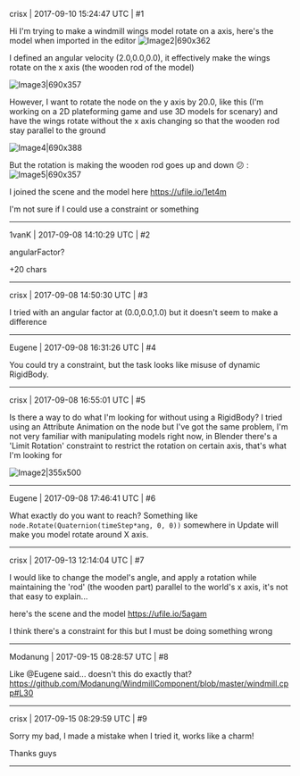 crisx | 2017-09-10 15:24:47 UTC | #1

Hi
I'm trying to make a windmill wings model rotate on a axis, here's the model when imported in the editor
![Image2|690x362](upload://qLMiu0eEhni8nTScxcSOQlg3CMA.jpg)

I defined an angular velocity (2.0,0.0,0.0), it effectively make the wings rotate on the x axis (the wooden rod of the model)

![Image3|690x357](upload://3X0JhHkPjWGNs5UXe5aUVm67kJi.jpg)

However, I want to rotate the node on the y axis by 20.0, like this (I'm working on a 2D plateforming game and use 3D models for scenary) and have the wings rotate without the x axis changing so that the wooden rod stay parallel to the ground

![Image4|690x388](upload://dSU88G1rYhJj5T1dMZL0M5w6KuV.jpg)

But the rotation is making the wooden rod goes up and down :confused: :
![Image5|690x357](upload://czHUlONU2GRmnl5vSQnGoenmUeE.jpg)

I joined the scene and the model here
https://ufile.io/1et4m

I'm not sure if I could use a constraint or something

-------------------------

1vanK | 2017-09-08 14:10:29 UTC | #2

angularFactor?

+20 chars

-------------------------

crisx | 2017-09-08 14:50:30 UTC | #3

I tried with an angular factor at (0.0,0.0,1.0) but it doesn't seem to make a difference

-------------------------

Eugene | 2017-09-08 16:31:26 UTC | #4

You could try a constraint, but the task looks like misuse of dynamic RigidBody.

-------------------------

crisx | 2017-09-08 16:55:01 UTC | #5

Is there a way to do what I'm looking for without using a RigidBody?
I tried using an Attribute Animation on the node but I've got the same problem, I'm not very familiar with manipulating models right now, in Blender there's a 'Limit Rotation' constraint to restrict the rotation on certain axis, that's what I'm looking for

![Image2|355x500](upload://gfoyCmESt4eiJPyzjKzakKdHLXi.jpg)

-------------------------

Eugene | 2017-09-08 17:46:41 UTC | #6

What exactly do you want to reach?
Something like `node.Rotate(Quaternion(timeStep*ang, 0, 0))` somewhere in Update will make you model rotate around X axis.

-------------------------

crisx | 2017-09-13 12:14:04 UTC | #7

I would like to change the model's angle, and apply a rotation while maintaining the 'rod' (the wooden part) parallel to the world's x axis, it's not that easy to explain...

here's the scene and the model
https://ufile.io/5agam

I think there's a constraint for this but I must be doing something wrong

-------------------------

Modanung | 2017-09-15 08:28:57 UTC | #8

Like @Eugene said... doesn't this do exactly that?
https://github.com/Modanung/WindmillComponent/blob/master/windmill.cpp#L30

-------------------------

crisx | 2017-09-15 08:29:59 UTC | #9

Sorry my bad, I made a mistake when I tried it, works like a charm!

Thanks guys

-------------------------


